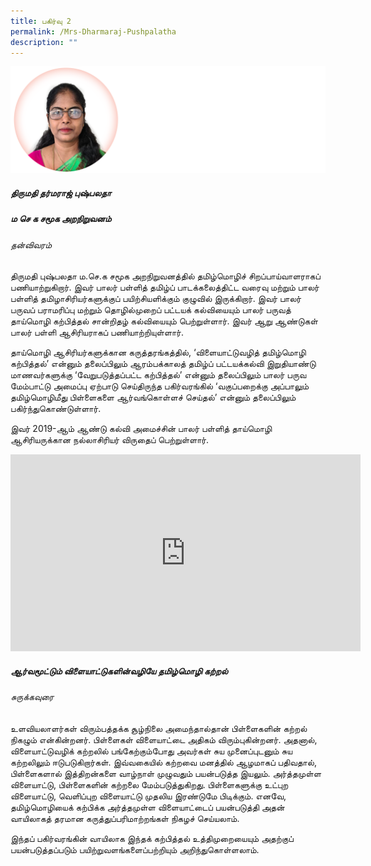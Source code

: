 ```yaml
---
title: பகிர்வு 2
permalink: /Mrs-Dharmaraj-Pushpalatha
description: ""
---
```

![](/images/Mrs%20Dharmaraj%20Pushpalatha1.png)

##### **திருமதி தர்மராஜ் புஷ்பலதா**
##### **ம செ க சமூக அறநிறுவனம்**

###### தன்விவரம் 

திருமதி புஷ்பலதா ம.செ.க சமூக அறநிறுவனத்தில் தமிழ்மொழிச் சிறப்பாய்வாளராகப் பணியாற்றுகிறார். இவர் பாலர் பள்ளித் தமிழ்ப் பாடக்கலைத்திட்ட வரைவு மற்றும் பாலர் பள்ளித் தமிழாசிரியர்களுக்குப் பயிற்சியளிக்கும் குழுவில் இருக்கிறார்.  இவர் பாலர் பருவப் பராமரிப்பு மற்றும் தொழில்முறைப் பட்டயக் கல்வியையும் பாலர் பருவத் தாய்மொழி கற்பித்தல் சான்றிதழ் கல்வியையும் பெற்றுள்ளார். இவர் ஆறு ஆண்டுகள் பாலர் பள்ளி ஆசிரியராகப் பணியாற்றியுள்ளார். 

தாய்மொழி ஆசிரியர்களுக்கான கருத்தரங்கத்தில்,  ‘விளையாட்டுவழித் தமிழ்மொழி கற்பித்தல்’ என்னும் தலைப்பிலும் ஆரம்பக்காலத் தமிழ்ப் பட்டயக்கல்வி இறுதியாண்டு மாணவர்களுக்கு ‘வேறுபடுத்தப்பட்ட கற்பித்தல்’ என்னும் தலைப்பிலும் பாலர் பருவ மேம்பாட்டு அமைப்பு ஏற்பாடு செய்திருந்த பகிர்வரங்கில் ‘வகுப்பறைக்கு அப்பாலும் தமிழ்மொழிமீது பிள்ளைகளை ஆர்வங்கொள்ளச் செய்தல்’ என்னும் தலைப்பிலும் பகிர்ந்துகொண்டுள்ளார்.  

இவர் 2019-ஆம் ஆண்டு கல்வி அமைச்சின் பாலர் பள்ளித் தாய்மொழி ஆசிரியருக்கான நல்லாசிரியர் விருதைப் பெற்றுள்ளார்.

<iframe width="560" height="315" src="https://www.youtube.com/embed/0NJIn1vzBrg?controls=0" title="YouTube video player" frameborder="0" allow="accelerometer; autoplay; clipboard-write; encrypted-media; gyroscope; picture-in-picture" allowfullscreen></iframe>

##### **ஆர்வமூட்டும் விளையாட்டுகளின்வழியே தமிழ்மொழி கற்றல்**

###### சுருக்கவுரை 
உளவியலாளர்கள் விரும்பத்தக்க சூழ்நிலை அமைந்தால்தான் பிள்ளைகளின் கற்றல் நிகழும் என்கின்றனர்.  பிள்ளைகள் விளையாட்டை அதிகம் விரும்புகின்றனர். அதனால், விளையாட்டுவழிக் கற்றலில் பங்கேற்கும்போது அவர்கள் சுய முனைப்புடனும் சுய கற்றலிலும் ஈடுபடுகிறார்கள். இவ்வகையில் கற்றவை மனத்தில் ஆழமாகப் பதிவதால், பிள்ளைகளால் இத்திறன்களை வாழ்நாள் முழுவதும் பயன்படுத்த இயலும். அர்த்தமுள்ள விளையாட்டு, பிள்ளைகளின் கற்றலை மேம்படுத்துகிறது. பிள்ளைகளுக்கு உட்புற விளையாட்டு, வெளிப்புற விளையாட்டு முதலிய இரண்டுமே பிடிக்கும்.  எனவே, தமிழ்மொழியைக் கற்பிக்க அர்த்தமுள்ள விளையாட்டைப் பயன்படுத்தி அதன் வாயிலாகத் தரமான கருத்துப்பரிமாற்றங்கள் நிகழச் செய்யலாம். 

இந்தப் பகிர்வரங்கின் வாயிலாக இந்தக் கற்பித்தல் உத்திமுறையையும் அதற்குப் பயன்படுத்தப்படும்  பயிற்றுவளங்களைப்பற்றியும் அறிந்துகொள்ளலாம்.